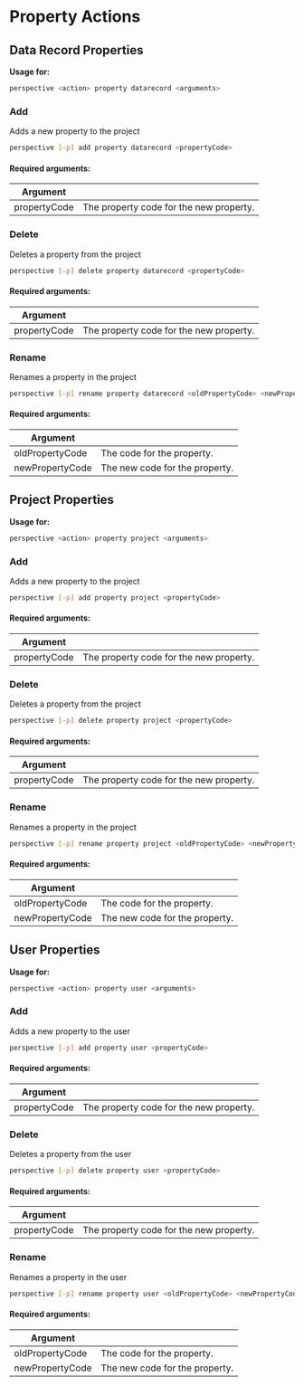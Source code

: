 # Property Actions

## Data Record Properties

**Usage for:**

```bash
perspective <action> property datarecord <arguments>
```

### Add

Adds a new property to the project

```bash
perspective [-p] add property datarecord <propertyCode>
```

#### Required arguments:

| Argument     |                                         |
| ------------ | --------------------------------------- |
| propertyCode | The property code for the new property. |

### Delete

Deletes a  property from the project

```bash
perspective [-p] delete property datarecord <propertyCode>
```

#### Required arguments:

| Argument     |                                         |
| ------------ | --------------------------------------- |
| propertyCode | The property code for the new property. |

### Rename

Renames a property in the project

```bash
perspective [-p] rename property datarecord <oldPropertyCode> <newPropertyCode>
```

#### Required arguments:

| Argument        |                                |
| --------------- | ------------------------------ |
| oldPropertyCode | The code for the property.     |
| newPropertyCode | The new code for the property. |

## Project Properties

**Usage for:**

```bash
perspective <action> property project <arguments>
```

### Add

Adds a new property to the project

```bash
perspective [-p] add property project <propertyCode>
```

#### Required arguments:

| Argument     |                                         |
| ------------ | --------------------------------------- |
| propertyCode | The property code for the new property. |

### Delete

Deletes a  property from the project

```bash
perspective [-p] delete property project <propertyCode>
```

#### Required arguments:

| Argument     |                                         |
| ------------ | --------------------------------------- |
| propertyCode | The property code for the new property. |

### Rename

Renames a property in the project

```bash
perspective [-p] rename property project <oldPropertyCode> <newPropertyCode>
```

#### Required arguments:

| Argument        |                                |
| --------------- | ------------------------------ |
| oldPropertyCode | The code for the property.     |
| newPropertyCode | The new code for the property. |

## User Properties

**Usage for:**

```bash
perspective <action> property user <arguments>
```

### Add

Adds a new property to the user

```bash
perspective [-p] add property user <propertyCode>
```

#### Required arguments:

| Argument     |                                         |
| ------------ | --------------------------------------- |
| propertyCode | The property code for the new property. |

### Delete

Deletes a  property from the user

```bash
perspective [-p] delete property user <propertyCode>
```

#### Required arguments:

| Argument     |                                         |
| ------------ | --------------------------------------- |
| propertyCode | The property code for the new property. |

### Rename

Renames a property in the user

```bash
perspective [-p] rename property user <oldPropertyCode> <newPropertyCode>
```

#### Required arguments:

| Argument        |                                |
| --------------- | ------------------------------ |
| oldPropertyCode | The code for the property.     |
| newPropertyCode | The new code for the property. |
